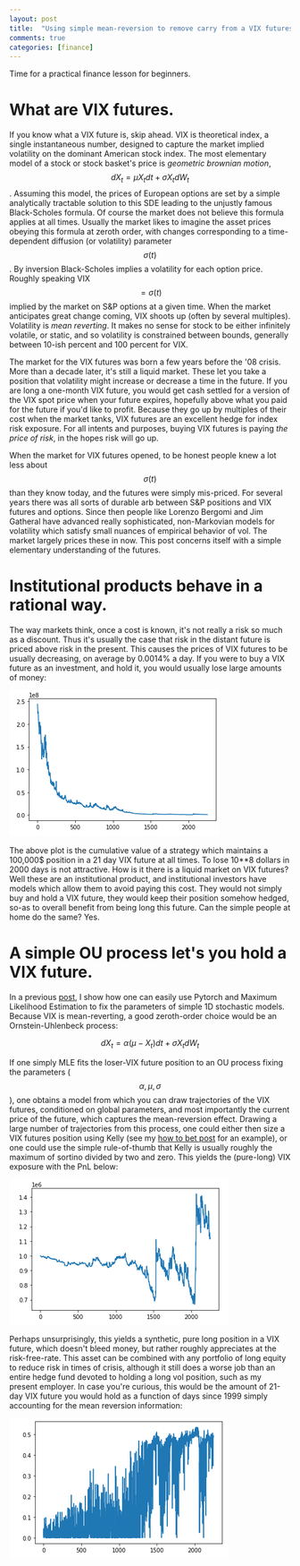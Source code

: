 ```yaml
---
layout: post
title:  "Using simple mean-reversion to remove carry from a VIX futures position"
comments: true
categories: [finance]
---
```


Time for a practical finance lesson for beginners.

# What are VIX futures.

If you know what a VIX future is, skip ahead. VIX is theoretical index, a single instantaneous number, designed to capture the market implied volatility on the dominant American stock index. The most elementary model of a stock or stock basket's price is _geometric brownian motion_, $$ dX_t = \mu X_t dt + \sigma X_t dW_t $$. Assuming this model, the prices of European options are set by a simple analytically tractable solution to this SDE leading to the unjustly famous Black-Scholes formula. Of course the market does not believe this formula applies at all times. Usually the market likes to imagine the asset prices obeying this formula at zeroth order, with changes corresponding to a time-dependent diffusion (or volatility) parameter $$ \sigma(t) $$. By inversion Black-Scholes implies a volatility for each option price. Roughly speaking VIX $$ = \sigma(t)$$ implied by the market on S&P options at a given time. When the market anticipates great change coming, VIX shoots up (often by several multiples). Volatility is _mean reverting_. It makes no sense for stock to be either infinitely volatile, or static, and so volatility is constrained between bounds, generally between 10-ish percent and 100 percent for VIX.

The market for the VIX futures was born a few years before the '08 crisis. More than a decade later, it's still a liquid market. These let you take a position that volatility might increase or decrease a time in the future. If you are long a one-month VIX future, you would get cash settled for a version of the VIX spot price when your future expires, hopefully above what you paid for the future if you'd like to profit. Because they go up by multiples of their cost when the market tanks, VIX futures are an excellent hedge for index risk exposure. For all intents and purposes, buying VIX futures is paying _the price of risk_, in the hopes risk will go up.

When the market for VIX futures opened, to be honest people knew a lot less about $$ \sigma(t) $$ than they know today, and the futures were simply mis-priced. For several years there was all sorts of durable arb between S&P positions and VIX futures and options. Since then people like Lorenzo Bergomi and Jim Gatheral have advanced really sophisticated, non-Markovian models for volatility which satisfy small nuances of empirical behavior of vol. The market largely prices these in now. This post concerns itself with a simple elementary understanding of the futures.

# Institutional products behave in a rational way.

The way markets think, once a cost is known, it's not really a risk so much as a discount. Thus it's usually the case that risk in the distant future is priced above risk in the present. This causes the prices of VIX futures to be usually decreasing, on average by 0.0014% a day. If you were to buy a VIX future as an investment, and hold it, you would usually lose large amounts of money:

![VIX](/assets/vix_future.png)

The above plot is the cumulative value of a strategy which maintains a 100,000$ position in a 21 day VIX future at all times. To lose 10**8 dollars in 2000 days is not attractive. How is it there is a liquid market on VIX futures? Well these are an institutional product, and institutional investors have models which allow them to avoid paying this cost. They would not simply buy and hold a VIX future, they would keep their position somehow hedged, so-as to overall benefit from being long this future. Can the simple people at home do the same? Yes.

# A simple OU process let's you hold a VIX future.

In a previous [post](/InformationInStochasticSeries), I show how one can easily use Pytorch and Maximum Likelihood Estimation to fix the parameters of simple 1D stochastic models. Because VIX is mean-reverting, a good zeroth-order choice would be an Ornstein-Uhlenbeck process:

$$ dX_t = \alpha(\mu - X_t) dt + \sigma X_t dW_t $$

If one simply MLE fits the loser-VIX future position to an OU process fixing the parameters ($$ \alpha, \mu, \sigma $$), one obtains a model from which you can draw trajectories of the VIX futures, conditioned on global parameters, and most importantly the current price of the future, which captures the mean-reversion effect. Drawing a large number of trajectories from this process, one could either then size a VIX futures position using Kelly (see my [how to bet post](/HowToBet) for an example), or one could use the simple rule-of-thumb that Kelly is usually roughly the maximum of sortino divided by two and zero. This yields the (pure-long) VIX exposure with the PnL below:

![kVIX](/assets/kelly_VIX.png)

Perhaps unsurprisingly, this yields a synthetic, pure long position in a VIX future, which doesn't bleed money, but rather roughly appreciates at the risk-free-rate. This asset can be combined with any portfolio of long equity to reduce risk in times of crisis, although it still does a worse job than an entire hedge fund devoted to holding a long vol position, such as my present employer. In case you're curious, this would be the amount of 21-day VIX future you would hold as a function of days since 1999 simply accounting for the mean reversion information:

![kVIXs](/assets/kelly_VIXs.png)
